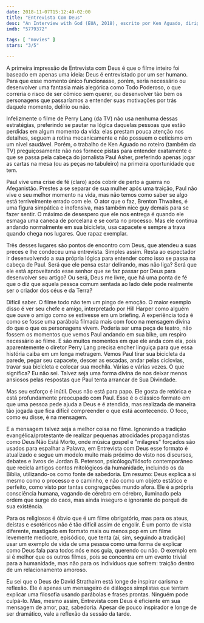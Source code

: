 ```yaml
---
date: 2018-11-07T15:12:49-02:00
title: "Entrevista Com Deus"
desc: "An Interview with God (EUA, 2018), escrito por Ken Aguado, dirigido por Perry Lang, com Brenton Thwaites, David Strathairn, Yael Grobglas, Hill Harper, Charlbi Dean Kriek. Religião, metáforas. Crítica escrita para o site CinemAqui."
imdb: "5779372"

tags: [ "movies" ]
stars: "3/5"

---
```

A primeira impressão de Entrevista com Deus é que o filme inteiro foi baseado em apenas uma ideia: Deus é entrevistado por um ser humano. Para que esse momento único funcionasse, porém, seria necessário ou desenvolver uma fantasia mais alegórica como Todo Poderoso, o que correria o risco de ser cômico sem querer, ou desenvolver tão bem os personagens que passaríamos a entender suas motivações por trás daquele momento, delírio ou não.

Infelizmente o filme de Perry Lang (da TV) não usa nenhuma dessas estratégias, preferindo se pautar na lógica daquelas pessoas que estão perdidas em algum momento da vida: elas prestam pouca atenção nos detalhes, seguem a rotina mecanicamente e não possuem o ceticismo em um nível saudável. Porém, o trabalho de Ken Aguado no roteiro (também da TV) preguiçosamente não nos fornece pistas para entender exatamente o que se passa pela cabeça do jornalista Paul Asher, preferindo apenas jogar as cartas na mesa (ou as peças no tabuleiro) na primeira oportunidade que tem.

Paul vive uma crise de fé (claro) após cobrir de perto a guerra no Afeganistão. Prestes a se separar de sua mulher após uma traição, Paul não vive o seu melhor momento na vida, mas não temos como saber se algo está terrivelmente errado com ele. O ator que o faz, Brenton Thwaites, é uma figura simpática e inofensiva, mas também nice guy demais para se fazer sentir. O máximo de desespero que ele nos entrega é quando ele esmaga uma caneca de porcelana e se corta no processo. Mas ele continua andando normalmente em sua bicicleta, usa capacete e sempre a trava quando chega nos lugares. Que rapaz exemplar.

Três desses lugares são pontos de encontro com Deus, que atendeu a suas preces e lhe condeceu uma entrevista. Simples assim. Resta ao espectador ir desenvolvendo a sua própria lógica para entender como isso se passa na cabeça de Paul. Será que ele pensa estar delirando, mas não liga? Será que ele está aproveitando esse senhor que se faz passar por Deus para desenvolver seu artigo? Ou será, Deus me livre, que há uma ponta de fé que o diz que aquela pessoa comum sentada ao lado dele pode realmente ser o criador dos céus e da Terra?

Difícil saber. O filme todo não tem um pingo de emoção. O maior exemplo disso é ver seu chefe e amigo, interpretado por Hill Harper como alguém que ouve o amigo como se estivesse em um briefing. A experiência toda é como se fosse uma parábola filmada mais com foco na mensagem divina do que o que os personagens vivem. Poderia ser uma peça de teatro, não fossem os momentos que vemos Paul andando em sua bike, um respiro necessário ao filme. E são muitos momentos em que ele anda com ela, pois aparentemente o diretor Perry Lang precisa encher linguiça para que essa história caiba em um longa metragem. Vemos Paul tirar sua bicicleta da parede, pegar seu capacete, descer as escadas, andar pelas ciclovias, travar sua bicicleta e colocar sua mochila. Várias e várias vezes. O que significa? Eu não sei. Talvez seja uma forma divina de nos deixar menos ansiosos pelas respostas que Paul tenta arrancar de Sua Divindade.

Mas seu esforço é inútil. Deus não está para papo. Ele gosta de retórica e está profundamente preocupado com Paul. Esse é o clássico formato em que uma pessoa pede ajuda a Deus e é atendida, mas realizada de maneira tão jogada que fica difícil compreender o que está acontecendo. O foco, como eu disse, é na mensagem.

E a mensagem talvez seja a melhor coisa no filme. Ignorando a tradição evangélica/protestante de realizar pequenas atrocidades propagandistas como Deus Não Está Morto, onde música gospel e "milagres" forçados são usados para espalhar a Palavra, em Entrevista com Deus esse formato é atualizado e segue um modelo muito mais próximo do visto nos discursos, debates e livros de Jordan B. Peterson, psicólogo/filósofo contemporâneo que recicla antigos contos mitológicos da humanidade, incluindo os da Bíblia, utilizando-os como fonte de sabedoria. Em resumo: Deus explica a si mesmo como o processo e o caminho, e não como um objeto estático e perfeito, como visto por tantas congregações mundo afora. Ele é a própria consciência humana, vagando de cérebro em cérebro, iluminado pela ordem que surge do caos, mas ainda inseguro e ignorante do porquê de sua existência.

Para os religiosos é óbvio que é um filme obrigatório, mas para os ateus, deístas e esotéricos não é tão difícil assim de engolir. É um ponto de vista diferente, mastigado em formato mais ou menos pop em um filme levemente medíocre, episódico, que tenta (aí, sim, seguindo a tradição) usar um exemplo de vida de uma pessoa como uma forma de explicar como Deus fala para todos nós e nos guia, querendo ou não. O exemplo em si é melhor que os outros filmes, pois se concentra em um evento trivial para a humanidade, mas não para os indivíduos que sofrem: traição dentro de um relacionamento amoroso.

Eu sei que o Deus de David Strathairn está longe de inspirar carisma e reflexão. Ele é apenas um mensageiro de diálogos simplistas que tentam explicar uma filosofia usando parábolas e frases prontas. Ninguém pode culpá-lo. Mas, mesmo assim, Entrevista com Deus é eficiente em sua mensagem de amor, paz, sabedoria. Apesar de pouco inspirador e longe de ser dramático, vale a reflexão da sessão da tarde.
